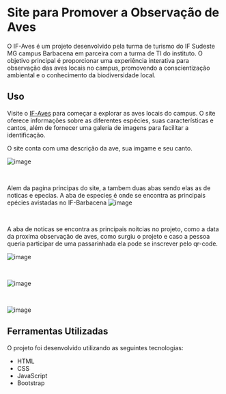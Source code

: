 # Site para Promover a Observação de Aves
O IF-Aves é um projeto desenvolvido pela turma de turismo do IF Sudeste MG campus Barbacena em parceira com a turma de TI do instituto. O objetivo principal é proporcionar uma experiência interativa para observação
das aves locais no campus, promovendo a conscientização ambiental e o conhecimento da biodiversidade local.

## Uso
Visite o [IF-Aves](https://gabrielbarbosaafo.github.io/Site_IF_AVES/) para começar a explorar as aves locais do campus. O site oferece informações sobre as diferentes espécies, suas características e cantos, além de fornecer uma galeria de imagens para facilitar a identificação.

O site conta com uma descrição da ave, sua imgame e seu canto.

![image](https://github.com/GabrielBarbosaAfo/Site_IF_AVES/assets/112981494/84f39053-09ab-475f-8fd6-a5cf16338827)

<br>

Alem da pagina principas do site, a tambem duas abas sendo elas as de noticas e epecias.
A aba de especies é onde se encontra as principais epécies avistadas no IF-Barbacena
![image](https://github.com/GabrielBarbosaAfo/Site_IF_AVES/assets/112981494/cc25eebe-08fa-4506-9c87-df2abb8b049e)

<br>

A aba de noticas se encontra as principais noitcias no projeto, como a data da proxima observação de aves, como surgiu o projeto e caso a pessoa queria participar de uma passarinhada ela pode se inscrever pelo qr-code.

![image](https://github.com/GabrielBarbosaAfo/Site_IF_AVES/assets/112981494/2b7c44a0-0ef1-4ffb-8460-1940e572cf2e)

<br>

![image](https://github.com/GabrielBarbosaAfo/Site_IF_AVES/assets/112981494/8f496d37-7d91-42d2-b308-1ae259df0a37)

<br>

![image](https://github.com/GabrielBarbosaAfo/Site_IF_AVES/assets/112981494/6979140e-dcb0-43f1-bebb-757b721dc32f)

## Ferramentas Utilizadas
O projeto foi desenvolvido utilizando as seguintes tecnologias:
- HTML
- CSS
- JavaScript
- Bootstrap
